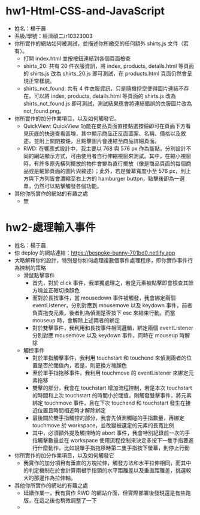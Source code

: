 # hw1-Html-CSS-and-JavaScript

- 姓名：楊于晨
- 系級/學號：經濟碩二/r10323003
- 你所實作的網站如何被測試，並描述你所繳交的任何額外 shirts.js 文件（若有）。
    - 打開 index.html 並按按鈕連結到各個頁面檢查
    - shirts_20: 共有 20 件衣服資訊，將 index, products, details.html 等頁面的 shirts.js 改為 shirts_20.js 即可測試，在 products.html 頁面仍然會呈現正常樣貌。
    - shirts_not_found: 共有 4 件衣服資訊，只是隨機挖空使得圖片連結不存在，可以將 index, products, details.html 等頁面的 shirts.js 改為 shirts_not_found.js 即可測試，測試結果應會將連結錯誤的衣服圖片改為 not_found.png。
- 你所實作的加分作業項目，以及如何觸發它。
    - QuickView: QuickView 功能在商品頁面直接點選按鈕即可在頁面下方看見灰底的快速查看區塊，其中顯示商品正反面圖案、名稱、價格以及敘述，並附上關閉按鈕，且點擊圖片會連結至商品詳細頁面。
    - RWD: 在響應式設計中，我主要以 768 與 576 px 作為斷點，分別設計不同的網站顯示方式，可由使用者自行伸縮視窗來測試。其中，在縮小視窗時，有許多原先橫列擺放的物件會變為直行擺放（像是商品頁面的每個商品或是細節頁面的圖片與敘述）；此外，若是螢幕寬度小至 576 px，則上方與下方列皆會濃縮至右上方的 hamburger button，點擊後即為一選單，仍然可以點擊觸發各個功能。
- 其他你所實作的網站的有趣之處
    - 無

# hw2-處理輸入事件

- 姓名：楊于晨
- 你 deploy 的網站連結：https://bespoke-bunny-701bd0.netlify.app
- 大略解釋你的設計，特別是你如何處理複數個事件處理程序，即你實作事件行為控制的策略
    - 滑鼠點擊事件
        - 首先，對於 click 事件，我單獨處理之，若是元素被點擊即會檢查其餘方塊並正確切換顏色
        - 而對於長按事件，當 mousedown 事件被觸發，我會綁定兩個 eventListener，分別對應到 mousemove 以及 keydown 事件，前者負責拖曳元素，後者則為偵測是否按下 esc 來結束行動。而當 mouseup 時，會解除上述兩者的綁定
        - 對於雙擊事件，我利用和長按事件相同邏輯，綁定兩個 eventListener 分別對應 mousemove 以及 keydown 事件，同時在 mouseup 時解除
    - 觸控事件
        - 對於單指觸擊事件，我利用 touchstart 和 touchend 來偵測兩者的位置是否於閾值內，若是，則更換方塊顏色
        - 至於單手指拖移事件，我利用 touchmove 的 eventListener 來綁定元素拖移
        - 雙擊的部分，我會在 touchstart 增加流程控制，若是本次 touchstart 的時間和上次 touchstart 的時間小於閾值，則觸發雙擊事件，將元素綁定 touchmove 事件，且在下次 touchend 和 touchstart 發生在接近位置且時間相近時才解除綁定
        - 最後關於雙手指觸控的部分，我會先偵測觸碰的手指數量，再綁定 touchmove 於 workspace，並改變被選定的元素的長寬比例
        - 其中，必須額外提及觸控時的 abort 事件，我會特別紀錄前一次的手指觸擊數量並在 workspace 使用流程控制來決定多按下一隻手指要進行什麼動作，比如說單手指拖移時第二隻手指按下螢幕，則停止行動
- 你所實作的加分作業項目，以及如何觸發它
    - 我實作的加分項目有垂直的方塊拉伸，觸發方法和水平拉伸相同，而其中的判定機制在於會計算兩根手指頭的水平距離差以及垂直距離差，挑選較大的那邊作為拉伸軸。
- 其他你所實作的網站的有趣之處
    - 延續作業一，我有實作 RWD 的網站介面，但實際部署後發現還是有些跑版，在這之後也稍微調整了一下
    - 